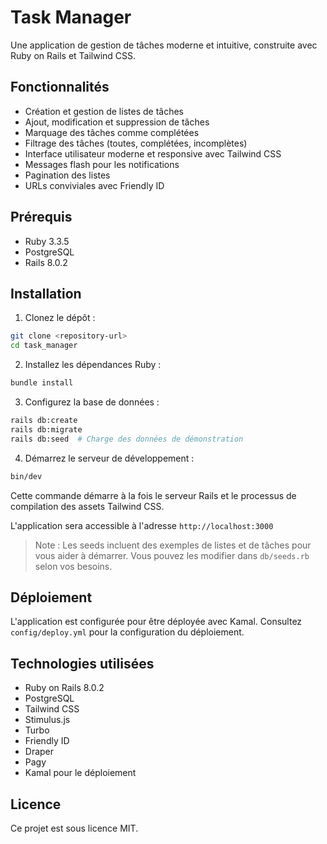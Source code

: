 # Task Manager

Une application de gestion de tâches moderne et intuitive, construite avec Ruby on Rails et Tailwind CSS.

## Fonctionnalités

- Création et gestion de listes de tâches
- Ajout, modification et suppression de tâches
- Marquage des tâches comme complétées
- Filtrage des tâches (toutes, complétées, incomplètes)
- Interface utilisateur moderne et responsive avec Tailwind CSS
- Messages flash pour les notifications
- Pagination des listes
- URLs conviviales avec Friendly ID

## Prérequis

- Ruby 3.3.5
- PostgreSQL
- Rails 8.0.2
<!-- - Node.js (pour les assets) -->

## Installation

1. Clonez le dépôt :
```bash
git clone <repository-url>
cd task_manager
```

2. Installez les dépendances Ruby :
```bash
bundle install
```

3. Configurez la base de données :
```bash
rails db:create
rails db:migrate
rails db:seed  # Charge des données de démonstration
```

4. Démarrez le serveur de développement :
```bash
bin/dev
```

Cette commande démarre à la fois le serveur Rails et le processus de compilation des assets Tailwind CSS.

L'application sera accessible à l'adresse `http://localhost:3000`

> Note : Les seeds incluent des exemples de listes et de tâches pour vous aider à démarrer. Vous pouvez les modifier dans `db/seeds.rb` selon vos besoins.

<!-- ## Développement

### Tests

L'application utilise RSpec pour les tests. Pour exécuter les tests :

```bash
rails test
```

### Linting

Le code est vérifié avec RuboCop pour maintenir un style cohérent :

```bash
rubocop
```

### Sécurité

Des analyses de sécurité sont effectuées avec Brakeman :

```bash
brakeman
``` -->

## Déploiement

L'application est configurée pour être déployée avec Kamal. Consultez `config/deploy.yml` pour la configuration du déploiement.

## Technologies utilisées

- Ruby on Rails 8.0.2
- PostgreSQL
- Tailwind CSS
- Stimulus.js
- Turbo
- Friendly ID
- Draper
- Pagy
- Kamal pour le déploiement

## Licence

Ce projet est sous licence MIT.
